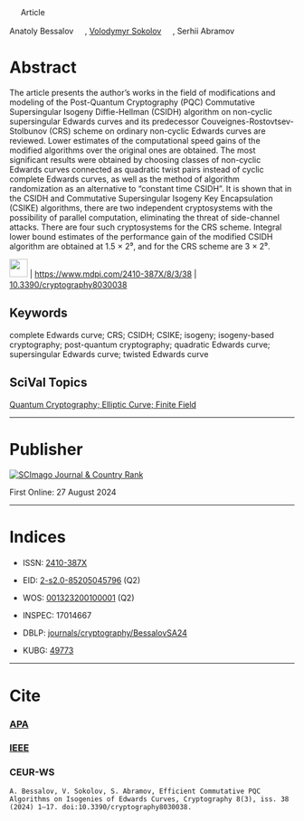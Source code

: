 <img src="LibertinusSerif-Regular/icons/unlock.svg" width="16" height="16"> Article

Anatoly Bessalov <a href="https://orcid.org/0000-0002-6967-5001" target="_blank"><img src="LibertinusSerif-Regular/icons/orcid.svg" width="16" height="16"></a>,
<a href="https://github.com/volodymyr-sokolov/publications/wiki/Volodymyr-Sokolov,-Ph.D." target="_blank">Volodymyr Sokolov</a> <a href="https://orcid.org/0000-0002-9349-7946" target="_blank"><img src="LibertinusSerif-Regular/icons/orcid.svg" width="16" height="16"></a>,
Serhii Abramov <a href="https://orcid.org/0000-0002-5145-2782" target="_blank"><img src="LibertinusSerif-Regular/icons/orcid.svg" width="16" height="16"></a>

# Abstract
The article presents the author’s works in the field of modifications and modeling of the Post-Quantum Cryptography (PQC) Commutative Supersingular Isogeny Diffie-Hellman (CSIDH) algorithm on non-cyclic supersingular Edwards curves and its predecessor Couveignes-Rostovtsev-Stolbunov (CRS) scheme on ordinary non-cyclic Edwards curves are reviewed. Lower estimates of the computational speed gains of the modified algorithms over the original ones are obtained. The most significant results were obtained by choosing classes of non-cyclic Edwards curves connected as quadratic twist pairs instead of cyclic complete Edwards curves, as well as the method of algorithm randomization as an alternative to “constant time CSIDH”. It is shown that in the CSIDH and Commutative Supersingular Isogeny Key Encapsulation (CSIKE) algorithms, there are two independent cryptosystems with the possibility of parallel computation, eliminating the threat of side-channel attacks. There are four such cryptosystems for the CRS scheme. Integral lower bound estimates of the performance gain of the modified CSIDH algorithm are obtained at 1.5 × 2⁹, and for the CRS scheme are 3 × 2⁹. 

<a href="https://www.mdpi.com/2410-387X/8/3/38/pdf?version=1724758976"><img src="LibertinusSerif-Regular/icons/pdf.svg" width="32" height="32"></a> | https://www.mdpi.com/2410-387X/8/3/38 | [10.3390/cryptography8030038](https://doi.org/10.3390/cryptography8030038) <img src="LibertinusSerif-Regular/icons/doi.svg" width="16" height="16">

## Keywords
complete Edwards curve; CRS; CSIDH; CSIKE; isogeny; isogeny-based cryptography; post-quantum cryptography; quadratic Edwards curve; supersingular Edwards curve; twisted Edwards curve

## SciVal Topics
<a href="/volodymyr-sokolov/publications/wiki/SciVal-Topics#quantum-cryptography-elliptic-curve-finite-field" target="_blank">Quantum Cryptography; Elliptic Curve; Finite Field</a>

***
# Publisher

<a href="https://www.scimagojr.com/journalsearch.php?q=21101039441&amp;tip=sid&amp;exact=no" title="SCImago Journal &amp; Country Rank"><img border="0" src="https://www.scimagojr.com/journal_img.php?id=21101039441" alt="SCImago Journal &amp; Country Rank"  /></a>

First Online: 27 August 2024

***
# Indices

* ISSN: [2410-387X](https://portal.issn.org/resource/ISSN/2410-387X) <img src="LibertinusSerif-Regular/icons/online.svg" width="16" height="16">

* EID: [2-s2.0-85205045796](http://www.scopus.com/record/display.url?origin=inward&eid=2-s2.0-85205045796) (Q2)

* WOS: [001323200100001](https://www.webofscience.com/wos/woscc/full-record/WOS:001323200100001) (Q2)

* INSPEC: 17014667

* DBLP: [journals/cryptography/BessalovSA24](https://dblp.org/rec/journals/cryptography/BessalovSA24)

* KUBG: [49773](http://elibrary.kubg.edu.ua/id/eprint/49773/)

***
# Cite

### [APA](https://citation.crosscite.org/format?doi=10.3390/cryptography8030038&style=apa&lang=en-US)

### [IEEE](https://citation.crosscite.org/format?doi=10.3390/cryptography8030038&style=ieee&lang=en-US)

### CEUR-WS

`A. Bessalov, V. Sokolov, S. Abramov, Efficient Commutative PQC Algorithms on Isogenies of Edwards Curves, Cryptography 8(3), iss. 38 (2024) 1–17. doi:10.3390/cryptography8030038.`
